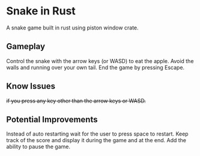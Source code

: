 # Snake in Rust

A snake game built in rust using piston window crate.

## Gameplay

Control the snake with the arrow keys (or WASD) to eat the apple.
Avoid the walls and running over your own tail.
End the game by pressing Escape.

## Know Issues

~~if you press any key other than the arrow keys or WASD.~~

## Potential Improvements

Instead of auto restarting wait for the user to press space to restart.
Keep track of the score and display it during the game and at the end.
Add the ability to pause the game.
